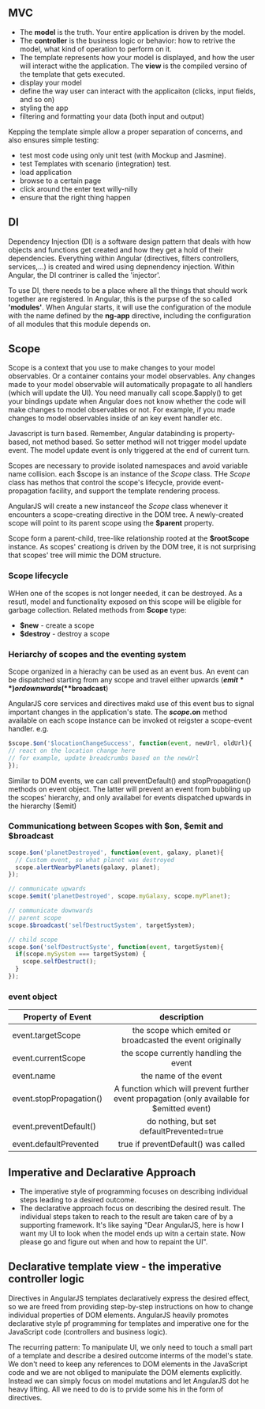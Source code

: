 MVC
----
* The **model** is the truth. Your entire application is driven by the model.
* The **controller** is the business logic or behavior: how to retrive the model, what kind of operation to perform on it.
* The template represents how your model is displayed, and how the user will interact withe the application. The **view** is the compiled versino of the template that gets executed.
 * display your model
 * define the way user can interact with the applicaiton (clicks, input fields, and so on)
 * styling the app
 * filtering and formatting your data (both input and output)

Kepping the template simple allow a proper separation of concerns, and also ensures simple testing:
* test most code using only unit test (with Mockup and Jasmine). 
* test Templates with scenario (integration) test.
 * load application
 * browse to a certain page
 * click around the enter text willy-nilly
 * ensure that the right thing happen

DI
---
Dependency Injection (DI) is a software design pattern that deals with how objects and functions get
created and how they get a hold of their dependencies. Everything within Angular (directives, filters
controllers, services,...) is created and wired using depnendency injection. Within Angular, the DI
contriner is called the 'injector'.

To use DI, there needs to be a place where all the things that should work together are registered.
In Angular, this is the purpse of the so called **'modules'**. When Angular starts, it will use
the configuration of the module with the name defined by the **ng-app** directive, including the 
configuration of all modules that this module depends on.

Scope
-----
Scope is a context that you use to make changes to your model observables. Or a container contains
your model observables. Any changes made to your model observable will automatically propagate
to all handlers (which will update the UI). You need manually call scope.$apply() to get your 
bindings update when Angular does not know whether the code will make changes to model observables
or not. For example, if you made changes to model observables inside of an key event handler etc.

Javascript is turn based. Remember, Angular databinding is property-based, not method based. 
So setter method will not trigger model update event. The model update event is only triggered at
the end of current turn.

Scopes are necessary to provide isolated namespaces and avoid variable name collision.
each $scope is an instance of the *Scope* class. THe *Scope* class has methos that control the scope's
lifecycle, provide event-propagation facility, and support the template rendering process.

AngularJS will create a new instanceof the *Scope* class whenever it encounters a scope-creating
directive in the DOM tree. A newly-created scope will point to its parent scope using the **$parent**
property.

Scope form a parent-child, tree-like relationship rooted at the **$rootScope** instance. As scopes'
creationg is driven by the DOM tree, it is not surprising that scopes' tree will mimic the DOM structure.

### Scope lifecycle
WHen one of the scopes is not longer needed, it can be destroyed. As a resutl, model and functionality
exposed on this scope will be eligible for garbage collection. Related methods from **Scope** type:

* **$new** - create a scope
* **$destroy** - destroy a scope

### Heriarchy of scopes and the eventing system
Scope organized in a hierachy can be used as an event bus. An event can be dispatched starting
from any scope and travel either upwards (**$emit**) or downwards (**$broadcast**)

AngularJS core services and directives makd use of this event bus to signal important changes
in the application's state. The **$scope.$on** method available on each scope instance
can be invoked ot reigster a scope-event handler. e.g.

```javascript
$scope.$on('$locationChangeSuccess', function(event, newUrl, oldUrl){
// react on the location change here
// for example, update breadcrumbs based on the newUrl
});

```

Similar to DOM events, we can call preventDefault() and stopPropagation() methods on event 
object. The latter will prevent an event from bubbling up the scopes' hierarchy, and only
availabel for events dispatched upwards in the hierarchy ($emit)

### Communicationg between Scopes with $on, $emit and $broadcast

```javascript
scope.$on('planetDestroyed', function(event, galaxy, planet){
  // Custom event, so what planet was destroyed
  scope.alertNearbyPlanets(galaxy, planet);
});

// communicate upwards
scope.$emit('planetDestroyed', scope.myGalaxy, scope.myPlanet);

// communicate downwards
// parent scope
scope.$broadcast('selfDestructSystem', targetSystem);

// child scope
scope.$on('selfDestructSyste', function(event, targetSystem){
  if(scope.mySystem === targetSystem) {
    scope.selfDestruct(); 
  }
});
```

### event object
| Property of Event   | description |
|---------------------|:-------------:|
| event.targetScope | the scope which emited or broadcasted the event originally |
| event.currentScope | the scope currently handling the event |
| event.name | the name of the event |
| event.stopPropagation() | A function which will prevent further event propagation (only available for $emitted event)|
| event.preventDefault() | do nothing, but set defaultPrevented=true|
| event.defaultPrevented | true if preventDefault() was called |

Imperative and Declarative Approach
------------------------------------
* The imperative style of programming focuses on describing individual steps leading to a desired outcome.
* The declarative approach focus on describing the desired result. The individual steps taken
  to reach to the result are taken care of by a supporting framework. It's like saying "Dear
  AngularJS, here is how I want my UI to look when the model ends up witn a certain state. Now
  please go and figure out when and how to repaint the UI". 

Declarative template view - the imperative controller logic
------------------------------------------------------------
Directives in AngularJS templates declaratively express the desired effect, so we are freed
from providing step-by-step instructions on how to change individual properties of DOM elements.
AngularJS heavily promotes declarative style pf programming for templates and imperative one
for the JavaScript code (controllers and business logic).

The recurring pattern: To manipulate UI,  we only need to touch a small part of a template
and describe a desired outcome interms of the model's state. We don't need to keep any references
to DOM elements in the JavaScript code and we are not obliged to manipulate the DOM elements
explicitly. Instead we can simply focus on model mutations and let AngularJS dot he heavy lifting.
All we need to do is to prvide some his in the form of directives.
